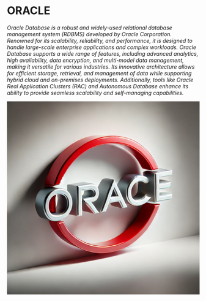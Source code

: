 # ORACLE
_Oracle Database is a robust and widely-used relational database management system (RDBMS) developed by Oracle Corporation. Renowned for its scalability, reliability, and performance, it is designed to handle large-scale enterprise applications and complex workloads. Oracle Database supports a wide range of features, including advanced analytics, high availability, data encryption, and multi-model data management, making it versatile for various industries. Its innovative architecture allows for efficient storage, retrieval, and management of data while supporting hybrid cloud and on-premises deployments. Additionally, tools like Oracle Real Application Clusters (RAC) and Autonomous Database enhance its ability to provide seamless scalability and self-managing capabilities._
 
 ![Oracle Logo](https://github.com/Zoob-air/ORACLE/blob/main/oracle_logo.jpg)

